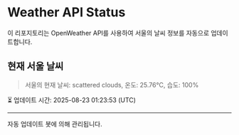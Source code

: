 
# Weather API Status

이 리포지토리는 OpenWeather API를 사용하여 서울의 날씨 정보를 자동으로 업데이트합니다.

## 현재 서울 날씨
> 서울의 현재 날씨: scattered clouds, 온도: 25.76°C, 습도: 100%

⏳ 업데이트 시간: 2025-08-23 01:23:53 (UTC)

---
자동 업데이트 봇에 의해 관리됩니다.
